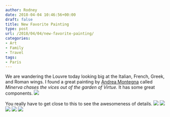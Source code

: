 ```yaml
---
author: Rodney
date: 2018-04-04 10:46:56+00:00
draft: false
title: New Favorite Painting
type: post
url: /2018/04/04/new-favorite-painting/
categories:
- Art
- Family
- Travel
tags:
- Paris
---
```


We are wandering the Louvre today looking big at the Italian, French, Greek, and Roman wings. I found a great painting by [Andrea Montegna](https://en.m.wikipedia.org/wiki/Andrea_Mantegna) called _Minerva chases the vices out of the garden of Virtue._ It has some great components.
![](/img/2018/04/p4040098-2.jpg)

You really have to get close to this to see the awesomeness of details.
![](/img/2018/04/p4040096-2.jpg)
![](/img/2018/04/p4040094-2.jpg)
![](/img/2018/04/p4040092-2.jpg)
![](/img/2018/04/p4040093-2.jpg)
![](/img/2018/04/p4040095-2.jpg)

